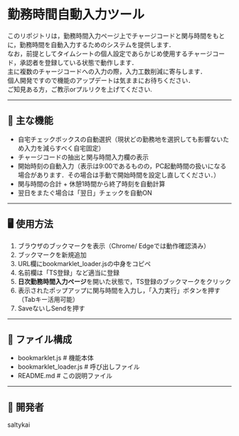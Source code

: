 # 勤務時間自動入力ツール

このリポジトリは，勤務時間入力ページ上でチャージコードと関与時間をもとに，勤務時間を自動入力するためのシステムを提供します．<br>
なお，前提としてタイムシートの個人設定であらかじめ使用するチャージコード，承認者を登録している状態で動作します．<br>
主に複数のチャージコードへの入力の際，入力工数削減に寄与します．<br>
個人開発ですので機能のアップデートは気ままにお待ちください．<br>
ご知見ある方，ご教示orプルリクを上げてください.

---

## 🔧 主な機能

- 自宅チェックボックスの自動選択（現状どの勤務地を選択しても影響ないため入力を減らすべく自宅固定）
- チャージコードの抽出と関与時間入力欄の表示
- 開始時刻の自動入力（表示は9:00であるものの，PC起動時間の扱いになる場合があります．その場合は手動で開始時間を設定し直してください．）
- 関与時間の合計 + 休憩1時間から終了時刻を自動計算
- 翌日をまたぐ場合は「翌日」チェックを自動ON

---

## 🖥️ 使用方法

1. ブラウザのブックマークを表示（Chrome/ Edgeでは動作確認済み）
2. ブックマークを新規追加
3. URL欄にbookmarklet_loader.jsの中身をコピペ
4. 名前欄は「TS登録」など適当に登録
5. **日次勤務時間入力ページ**を開いた状態で，TS登録のブックマークをクリック
6. 表示されたポップアップに関与時間を入力し，「入力実行」ボタンを押す（Tabキー活用可能）
7. SaveないしSendを押す

---

## 📁 ファイル構成
- bookmarklet.js         # 機能本体
- bookmarklet_loader.js  # 呼び出しファイル
- README.md              # この説明ファイル

---

## 👤 開発者
saltykai
